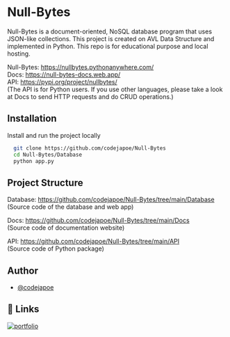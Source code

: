 # Null-Bytes

Null-Bytes is a document-oriented, NoSQL database program that uses JSON-like collections. This project is created on AVL Data Structure and implemented in Python.
This repo is for educational purpose and local hosting.

Null-Bytes: https://nullbytes.pythonanywhere.com/  
Docs: https://null-bytes-docs.web.app/  
API: https://pypi.org/project/nullbytes/  
(The API is for Python users. If you use other languages, please take a look at Docs to send HTTP requests and do CRUD operations.)

## Installation

Install and run the project locally

```bash
  git clone https://github.com/codejapoe/Null-Bytes
  cd Null-Bytes/Database
  python app.py
```

## Project Structure

Database: https://github.com/codejapoe/Null-Bytes/tree/main/Database  
(Source code of the database and web app)

Docs: https://github.com/codejapoe/Null-Bytes/tree/main/Docs  
(Source code of documentation website)

API: https://github.com/codejapoe/Null-Bytes/tree/main/API  
(Source code of Python package)

## Author

- [@codejapoe](https://www.github.com/codejapoe)

## 🔗 Links
[![portfolio](https://img.shields.io/badge/my_portfolio-000?style=for-the-badge&logo=ko-fi&logoColor=white)](https://codejapoe.xyz/)
